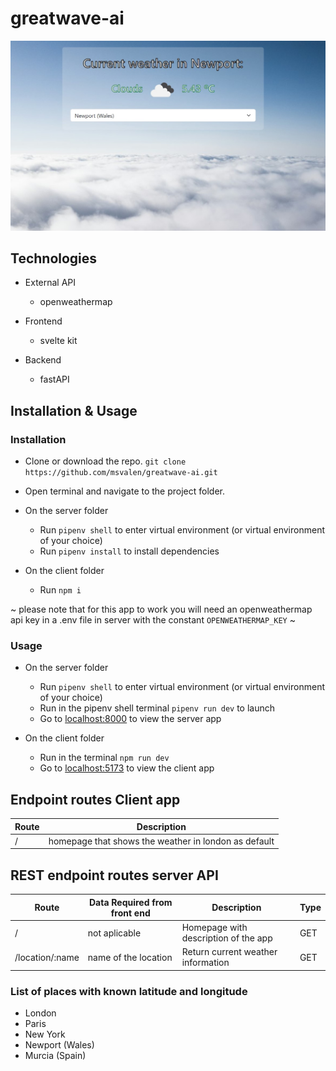 # greatwave-ai

![Deployed version](client.jpg)

## Technologies

- External API

  - openweathermap

- Frontend

  - svelte kit

- Backend

  - fastAPI

## Installation & Usage

### Installation

- Clone or download the repo. `git clone https://github.com/msvalen/greatwave-ai.git`

- Open terminal and navigate to the project folder.
- On the server folder
  - Run `pipenv shell` to enter virtual environment (or virtual environment of your choice)
  - Run `pipenv install` to install dependencies
- On the client folder
  - Run `npm i`

~ please note that for this app to work you will need an openweathermap api key in a .env file in server with the constant `OPENWEATHERMAP_KEY` ~

### Usage

- On the server folder

  - Run `pipenv shell` to enter virtual environment (or virtual environment of your choice)
  - Run in the pipenv shell terminal `pipenv run dev` to launch
  - Go to [localhost:8000](http://localhost:8000/) to view the server app

- On the client folder
  - Run in the terminal `npm run dev`
  - Go to [localhost:5173](http://localhost:5173/) to view the client app

## Endpoint routes Client app

| Route | Description                                          |
| ----- | ---------------------------------------------------- |
| /     | homepage that shows the weather in london as default |

## REST endpoint routes server API

| Route           | Data Required from front end | Description                          | Type |
| --------------- | ---------------------------- | ------------------------------------ | ---- |
| /               | not aplicable                | Homepage with description of the app | GET  |
| /location/:name | name of the location         | Return current weather information   | GET  |

### List of places with known latitude and longitude

- London
- Paris
- New York
- Newport (Wales)
- Murcia (Spain)
